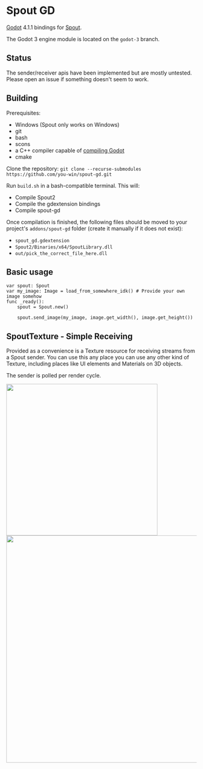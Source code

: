 # Spout GD

[Godot](https://github.com/godotengine/godot) 4.1.1 bindings for [Spout](https://github.com/leadedge/Spout2).

The Godot 3 engine module is located on the `godot-3` branch.

## Status

The sender/receiver apis have been implemented but are mostly untested. Please open an issue
if something doesn't seem to work.

## Building

Prerequisites:

* Windows (Spout only works on Windows)
* git
* bash
* scons
* a C++ compiler capable of [compiling Godot](https://docs.godotengine.org/en/stable/contributing/development/compiling/compiling_for_windows.html)
* cmake

Clone the repository: `git clone --recurse-submodules https://github.com/you-win/spout-gd.git`

Run `build.sh` in a bash-compatible terminal. This will:

* Compile Spout2
* Compile the gdextension bindings
* Compile spout-gd

Once compilation is finished, the following files should be moved to your project's `addons/spout-gd` folder (create it manually if it does not exist):

* `spout_gd.gdextension`
* `Spout2/Binaries/x64/SpoutLibrary.dll`
* `out/pick_the_correct_file_here.dll`

## Basic usage

```gdscript
var spout: Spout
var my_image: Image = load_from_somewhere_idk() # Provide your own image somehow
func _ready():
    spout = Spout.new()
    
    spout.send_image(my_image, image.get_width(), image.get_height())
```

## SpoutTexture - Simple Receiving 

Provided as a convenience is a Texture resource for receiving streams from a Spout sender.  You can use this any place you can use any other kind of Texture, including places like UI elements and Materials on 3D objects.

The sender is polled per render cycle.  

<img src="https://github.com/erodozer/spout-gd/assets/316728/989389ab-23ed-4ae0-8ccc-ca9ba51f6346" width=400>

<img src="https://github.com/erodozer/spout-gd/assets/316728/dab4ed75-e046-4197-be50-5d634216b7c2" width=600>
